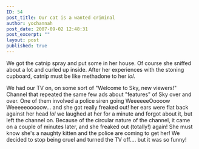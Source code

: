 ```yaml
---
ID: 54
post_title: Our cat is a wanted criminal
author: yochannah
post_date: 2007-09-02 12:48:31
post_excerpt: ""
layout: post
published: true
---
```

We got the catnip spray and put some in her house. Of course she sniffed about a lot and curled up inside. After her experiences with the stoning cupboard, catnip must be like methadone to her *lol*. 

We had our TV on, on some sort of "Welcome to Sky, new viewers!" Channel that repeated the same few ads about "features" of Sky over and over. One of them involved a police siren going WeeeeeeOoooow Weeeeeooooow... and she got really freaked out! her ears were flat back against her head *lol* we laughed at her for a minute and forgot about it, but left the channel on. Because of the circular nature of the channel, it came on a couple of minutes later, and she freaked out (totally!) again! She must know she's a naughty kitten and the police are coming to get her! We decided to stop being cruel and turned the TV off.... but it was so funny!